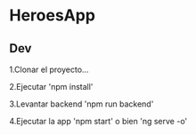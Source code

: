 # HeroesApp

## Dev

1.Clonar el proyecto...

2.Ejecutar 'npm install'

3.Levantar backend 'npm run backend'

4.Ejecutar la app 'npm start' o bien 'ng serve -o'
